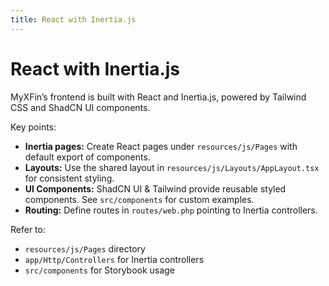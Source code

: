 ```yaml
---
title: React with Inertia.js
---
```


# React with Inertia.js

MyXFin’s frontend is built with React and Inertia.js, powered by Tailwind CSS and ShadCN UI components.

Key points:

- **Inertia pages:** Create React pages under `resources/js/Pages` with default export of components.
- **Layouts:** Use the shared layout in `resources/js/Layouts/AppLayout.tsx` for consistent styling.
- **UI Components:** ShadCN UI & Tailwind provide reusable styled components. See `src/components` for custom examples.
- **Routing:** Define routes in `routes/web.php` pointing to Inertia controllers.

Refer to:

- `resources/js/Pages` directory
- `app/Http/Controllers` for Inertia controllers
- `src/components` for Storybook usage
